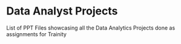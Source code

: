 # Data Analyst Projects
List of PPT Files showcasing all the Data Analytics Projects done as assignments for Trainity
